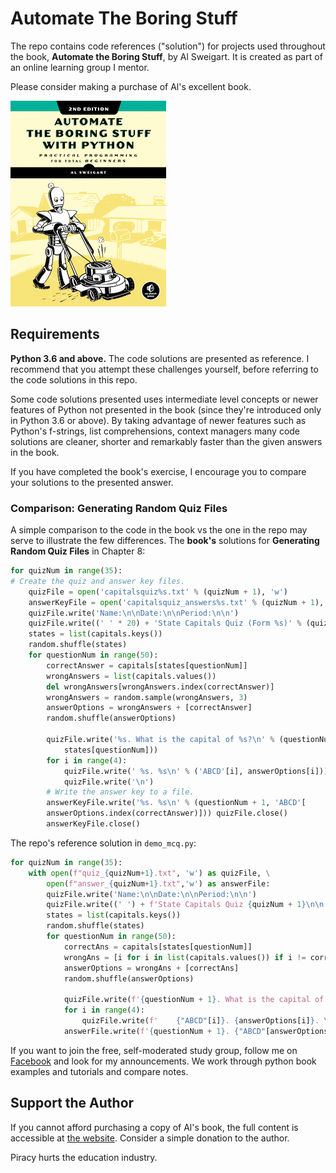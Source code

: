 # Automate The Boring Stuff 

The repo contains code references ("solution") for projects used throughout the book, **Automate the Boring Stuff**, by Al Sweigart. It is created as part of an online learning group I mentor.

Please consider making a purchase of Al's excellent book. 

![](assets/cover.png)

## Requirements
**Python 3.6 and above.**
The code solutions are presented as reference. I recommend that you attempt these challenges yourself, before referring to the code solutions in this repo. 

Some code solutions presented uses intermediate level concepts or newer features of Python not presented in the book (since they're introduced only in Python 3.6 or above). By taking advantage of newer features such as Python's f-strings, list comprehensions, context managers many code solutions are cleaner, shorter and remarkably faster than the given answers in the book. 

If you have completed the book's exercise, I encourage you to compare your solutions to the presented answer.

### Comparison: Generating Random Quiz Files
A simple comparison to the code in the book vs the one in the repo may serve to illustrate the few differences. The **book's** solutions for **Generating Random Quiz Files** in Chapter 8:
```py
for quizNum in range(35):
# Create the quiz and answer key files.
    quizFile = open('capitalsquiz%s.txt' % (quizNum + 1), 'w')
    answerKeyFile = open('capitalsquiz_answers%s.txt' % (quizNum + 1), 'w')
    quizFile.write('Name:\n\nDate:\n\nPeriod:\n\n')
    quizFile.write((' ' * 20) + 'State Capitals Quiz (Form %s)' % (quizNum + 1)) quizFile.write('\n\n')
    states = list(capitals.keys())
    random.shuffle(states)
    for questionNum in range(50):
        correctAnswer = capitals[states[questionNum]]
        wrongAnswers = list(capitals.values())
        del wrongAnswers[wrongAnswers.index(correctAnswer)]
        wrongAnswers = random.sample(wrongAnswers, 3)
        answerOptions = wrongAnswers + [correctAnswer]
        random.shuffle(answerOptions)
        
        quizFile.write('%s. What is the capital of %s?\n' % (questionNum + 1,
            states[questionNum]))
        for i in range(4):
            quizFile.write(' %s. %s\n' % ('ABCD'[i], answerOptions[i])) 
            quizFile.write('\n')
        # Write the answer key to a file.
        answerKeyFile.write('%s. %s\n' % (questionNum + 1, 'ABCD'[
        answerOptions.index(correctAnswer)])) quizFile.close()
        answerKeyFile.close()
```

The repo's reference solution in `demo_mcq.py`:
```py
for quizNum in range(35):
    with open(f"quiz_{quizNum+1}.txt", 'w') as quizFile, \
        open(f"answer_{quizNum+1}.txt",'w') as answerFile:
        quizFile.write('Name:\n\nDate:\n\nPeriod:\n\n')
        quizFile.write((' ') + f'State Capitals Quiz {quizNum + 1}\n\n')  
        states = list(capitals.keys())
        random.shuffle(states)
        for questionNum in range(50):
            correctAns = capitals[states[questionNum]]
            wrongAns = [i for i in list(capitals.values()) if i != correctAns][:3]
            answerOptions = wrongAns + [correctAns]
            random.shuffle(answerOptions)

            quizFile.write(f'{questionNum + 1}. What is the capital of {states[questionNum]}?\n')
            for i in range(4):
                quizFile.write(f'    {"ABCD"[i]}. {answerOptions[i]}. \n')      
            answerFile.write(f'{questionNum + 1}. {"ABCD"[answerOptions.index(correctAns)]}\n')
```

If you want to join the free, self-moderated study group, follow me on [Facebook](https://www.facebook.com/onlyphantom) and look for my announcements. We work through python book examples and tutorials and compare notes. 

## Support the Author
If you cannot afford purchasing a copy of Al's book, the full content is accessible at [the website](https://automatetheboringstuff.com). Consider a simple donation to the author. 

Piracy hurts the education industry.